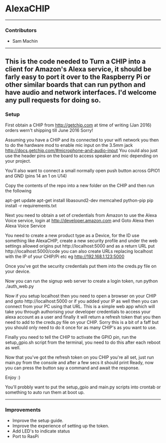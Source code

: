 # AlexaCHIP
 
---
 
### Contributors
 
* Sam Machin
 
---
 
This is the code needed to Turn a CHIP into a client for Amazon's Alexa service, it should be farly easy to port it over to the Raspberry Pi or other similar boards that can run python and have audio and network interfaces. I'd welcome any pull requests for doing so.
---
 
### Setup
 
First obtain a CHIP from http://getchip.com at time of writing (Jan 2016) orders wern't shipping till June 2016 Sorry!

Assuming you have a CHIP and its connected to your wifi network you then to do the hardware mod to enable mic input on the 3.5mm jack http://docs.getchip.com/#microphone-and-audio-input You could also just use the header pins on the board to access speaker and mic depending on your project.

You'll also want to connect a small normally open push button across GPIO1 and GND (pins 14 an 1 on U14)

Copy the contents of the repo into a new folder on the CHIP and then run the following

apt-get update
apt-get install  libasound2-dev memcahed python-pip
pip install -r requirements.txt

Next you need to obtain a set of credentials from Amazon to use the Alexa Voice service, login at http://developer.amazon.com and Goto Alexa then Alexa Voice Service

You need to create a new product type as a Device, for the ID use something like AlexaCHIP, create a new security profile and under the web settings allowed origins put http://localhost:5000 and as a return URL put http://localhost:5000/code you can also create URLs replacing localhost with the IP of your CHIP/Pi etc eg http://192.168.1.123:5000

Once you've got the security credentials put them into the creds.py file on your device.

Now you can run the signup web server to create a login token, run
python ./auth_web.py

Now if you setup localhost then you need to open a browser on your CHIP and goto http://localhost:5000 or if you added your IP as well then you can connect from your PC using that URL. This is a simple web app which will take you through authorising your developer credentials to access your alexa account as a user and finally it will return a refresh token that you then need to add to the creds.py file on your CHIP. 
Sorry this is a bit of a faff but you should only need to do it once for as many CHIP's as you want to use.

Finally you need to tell the CHIP to activate the GPIO pin, run the setup_gpio.sh script from the terminal, you need to do this after each reboot as well.

Now that you've got the refresh token on you CHIP you're all set, just run main.py from the console and after a few secs it should print Ready, now you can press the button say a command and await the response.

Enjoy :)

You'll probbly want to put the setup_gpio and main.py scripts into crontab or something to auto run them at boot up.



---
 
### Improvements
 
* Improve the setup guide.
* Improve the experience of setting up the token.
* Add LED's to indicate status
* Port to RasPi
